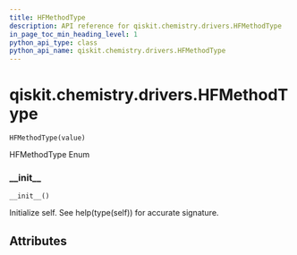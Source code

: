 ```yaml
---
title: HFMethodType
description: API reference for qiskit.chemistry.drivers.HFMethodType
in_page_toc_min_heading_level: 1
python_api_type: class
python_api_name: qiskit.chemistry.drivers.HFMethodType
---
```


# qiskit.chemistry.drivers.HFMethodType

<span id="qiskit.chemistry.drivers.HFMethodType" />

`HFMethodType(value)`

HFMethodType Enum

### \_\_init\_\_

<span id="qiskit.chemistry.drivers.HFMethodType.__init__" />

`__init__()`

Initialize self. See help(type(self)) for accurate signature.

## Attributes

